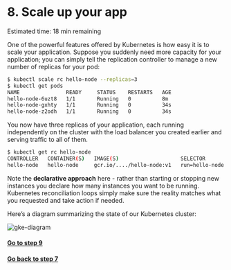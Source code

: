 # 8. Scale up your app

Estimated time: 18 min remaining

One of the powerful features offered by Kubernetes is how easy it is to scale your application. Suppose you suddenly 
need more capacity for your application; you can simply tell the replication controller to manage a new number of 
replicas for your pod:
```sh
$ kubectl scale rc hello-node --replicas=3
$ kubectl get pods
NAME               READY     STATUS    RESTARTS   AGE
hello-node-6uzt8   1/1       Running   0          8m
hello-node-gxhty   1/1       Running   0          34s
hello-node-z2odh   1/1       Running   0          34s
```
You now have three replicas of your application, each running independently on the cluster with the load balancer 
you created earlier and serving traffic to all of them.
```sh
$ kubectl get rc hello-node
CONTROLLER   CONTAINER(S)   IMAGE(S)                    SELECTOR         REPLICAS
hello-node   hello-node     gcr.io/..../hello-node:v1   run=hello-node   3
```
Note the **declarative approach** here - rather than starting or stopping new instances you declare how many instances 
you want to be running. Kubernetes reconciliation loops simply make sure the reality matches what you requested and 
take action if needed.

Here’s a diagram summarizing the state of our Kubernetes cluster:

![gke-diagram](https://codelabs.developers.google.com/codelabs/hello-kubernetes/img/img-13.png)

#### [Go to step 9](step9.md)
#### [Go back to step 7](step7.md)
